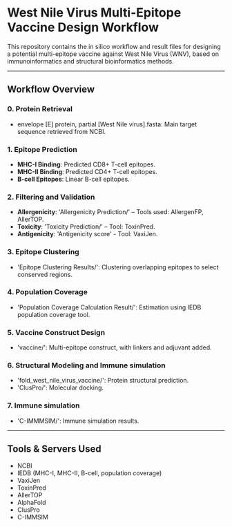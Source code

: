 # West Nile Virus Multi-Epitope Vaccine Design Workflow

This repository contains the in silico workflow and result files for designing a potential multi-epitope vaccine against West Nile Virus (WNV), based on immunoinformatics and structural bioinformatics methods.

---

## Workflow Overview

### 0. **Protein Retrieval**
- envelope [E] protein, partial [West Nile virus].fasta: Main target sequence retrieved from NCBI.

### 1. **Epitope Prediction**
- **MHC-I Binding**:
  Predicted CD8+ T-cell epitopes.
- **MHC-II Binding**:
  Predicted CD4+ T-cell epitopes.
- **B-cell Epitopes**:
  Linear B-cell epitopes.

### 2. **Filtering and Validation**
- **Allergenicity**: 'Allergenicity Prediction/' – Tools used: AllergenFP, AllerTOP.
- **Toxicity**: 'Toxicity Prediction/' – Tool: ToxinPred.
- **Antigenicity**: 'Antigenicity score' - Tool: VaxiJen.

### 3. **Epitope Clustering**
- 'Epitope Clustering Results/': Clustering overlapping epitopes to select conserved regions.

### 4. **Population Coverage**
- 'Population Coverage Calculation Result/': Estimation using IEDB population coverage tool.

### 5. **Vaccine Construct Design**
- 'vaccine/': Multi-epitope construct, with linkers and adjuvant added.

### 6. **Structural Modeling and Immune simulation**
- 'fold_west_nile_virus_vaccine/': Protein structural prediction.
- 'ClusPro/': Molecular docking.

### 7. **Immune simulation**
- 'C-IMMMSIM/': Immune simulation results.

---

## Tools & Servers Used

- NCBI
- IEDB (MHC-I, MHC-II, B-cell, population coverage)
- VaxiJen
- ToxinPred
- AllerTOP
- AlphaFold
- ClusPro
- C-IMMSIM
